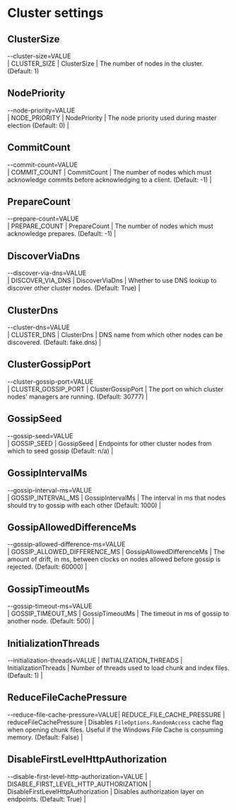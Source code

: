 # Cluster settings

## ClusterSize

--cluster-size=VALUE<br/> | CLUSTER_SIZE | ClusterSize | The number of nodes in the cluster. (Default: 1)

## NodePriority

--node-priority=VALUE<br/> | NODE_PRIORITY | NodePriority | The node priority used during master election (Default: 0) |

## CommitCount

--commit-count=VALUE<br/> | COMMIT_COUNT | CommitCount | The number of nodes which must acknowledge commits before acknowledging to a client. (Default: -1) |

## PrepareCount

--prepare-count=VALUE<br/> | PREPARE_COUNT | PrepareCount | The number of nodes which must acknowledge prepares. (Default: -1) |

## DiscoverViaDns

--discover-via-dns=VALUE<br/> | DISCOVER_VIA_DNS | DiscoverViaDns | Whether to use DNS lookup to discover other cluster nodes. (Default: True) |

## ClusterDns

--cluster-dns=VALUE<br/> | CLUSTER_DNS | ClusterDns | DNS name from which other nodes can be discovered. (Default: fake.dns) |

## ClusterGossipPort

--cluster-gossip-port=VALUE<br/> | CLUSTER_GOSSIP_PORT | ClusterGossipPort | The port on which cluster nodes' managers are running. (Default: 30777) |

## GossipSeed

--gossip-seed=VALUE<br/> | GOSSIP_SEED | GossipSeed | Endpoints for other cluster nodes from which to seed gossip (Default: n/a) |

## GossipIntervalMs

--gossip-interval-ms=VALUE<br/> | GOSSIP_INTERVAL_MS | GossipIntervalMs | The interval in ms that nodes should try to gossip with each other (Default: 1000) |

## GossipAllowedDifferenceMs

--gossip-allowed-difference-ms=VALUE<br/> | GOSSIP_ALLOWED_DIFFERENCE_MS | GossipAllowedDifferenceMs | The amount of drift, in ms, between clocks on nodes allowed before gossip is rejected. (Default: 60000) |

## GossipTimeoutMs

--gossip-timeout-ms=VALUE<br/> | GOSSIP_TIMEOUT_MS | GossipTimeoutMs | The timeout in ms of gossip to another node. (Default: 500) |

## InitializationThreads

--initialization-threads=VALUE | INITIALIZATION_THREADS | InitializationThreads | Number of threads used to load chunk and index files. (Default: 1) |

## ReduceFileCachePressure

--reduce-file-cache-pressure=VALUE| REDUCE_FILE_CACHE_PRESSURE | reduceFileCachePressure   | Disables `FileOptions.RandomAccess` cache flag when opening chunk files. Useful if the Windows File Cache is consuming memory. (Default: False) |

## DisableFirstLevelHttpAuthorization

--disable-first-level-http-authorization=VALUE | DISABLE_FIRST_LEVEL_HTTP_AUTHORIZATION | DisableFirstLevelHttpAuthorization | Disables authorization layer on endpoints. (Default: True) |

